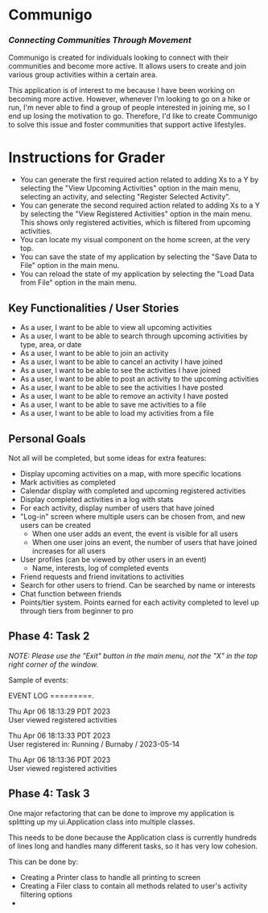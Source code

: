 # Communigo 
### *Connecting Communities Through Movement*

Communigo is created for individuals looking to connect with their communities and become more active. It allows users
to create and join various group activities within a certain area. 

This application is of interest to me because I have been working on becoming more active. 
However, whenever I'm looking to go on a hike or run, I'm never able to find a group of people 
interested in joining me, so I end up losing the motivation to go. Therefore, I'd like to create Communigo
to solve this issue and foster communities that support active lifestyles.

# Instructions for Grader

- You can generate the first required action related to adding Xs to a Y by selecting the "View Upcoming Activities"
option in the main menu, selecting an activity, and selecting "Register Selected Activity".
- You can generate the second required action related to adding Xs to a Y by selecting the "View Registered Activities"
option in the main menu. This shows only registered activities, which is filtered from upcoming activities.
- You can locate my visual component on the home screen, at the very top.
- You can save the state of my application by selecting the "Save Data to File" option in the main menu.
- You can reload the state of my application by selecting the "Load Data from File" option in the main menu.

## Key Functionalities / User Stories
- As a user, I want to be able to view all upcoming activities
- As a user, I want to be able to search through upcoming activities by type, area, or date
- As a user, I want to be able to join an activity
- As a user, I want to be able to cancel an activity I have joined
- As a user, I want to be able to see the activities I have joined
- As a user, I want to be able to post an activity to the upcoming activities
- As a user, I want to be able to see the activities I have posted
- As a user, I want to be able to remove an activity I have posted
- As a user, I want to be able to save me activities to a file
- As a user, I want to be able to load my activities from a file

## Personal Goals
Not all will be completed, but some ideas for extra features:
- Display upcoming activities on a map, with more specific locations
- Mark activities as completed
- Calendar display with completed and upcoming registered activities
- Display completed activities in a log with stats
- For each activity, display number of users that have joined
- "Log-in" screen where multiple users can be chosen from, and new users can be created
    - When one user adds an event, the event is visible for all users
    - When one user joins an event, the number of users that have joined increases for all users
- User profiles (can be viewed by other users  in an event)
    - Name, interests, log of completed events
- Friend requests and friend invitations to activities
- Search for other users to friend. Can be searched by name or interests
- Chat function between friends
- Points/tier system. Points earned for each activity completed to level up through tiers from
  beginner to pro

## Phase 4: Task 2
*NOTE: Please use the "Exit" button in the main menu, not the "X" in the top right corner of the window.*

Sample of events:

EVENT LOG 
=========.

Thu Apr 06 18:13:29 PDT 2023\
User viewed registered activities

Thu Apr 06 18:13:33 PDT 2023 \
User registered in: Running  /  Burnaby  /  2023-05-14

Thu Apr 06 18:13:36 PDT 2023 \
User viewed registered activities

## Phase 4: Task 3

One major refactoring that can be done to improve my application is splitting up my ui.Application
class into multiple classes.

This needs to be done because the Application class is currently hundreds of lines long and handles many different
tasks, so it has very low cohesion.

This can be done by:
- Creating a Printer class to handle all printing to screen
- Creating a Filer class to contain all methods related to user's
activity filtering options
- 



